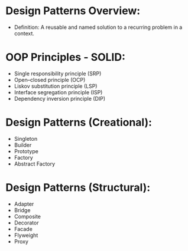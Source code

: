 # Design Patterns Overview:
- Definition: A reusable and named solution to a recurring problem in a context.

# OOP Principles - SOLID:
- Single responsibility principle (SRP)
- Open–closed principle (OCP)
- Liskov substitution principle (LSP)
- Interface segregation principle (ISP)
- Dependency inversion principle (DIP)

# Design Patterns (Creational):
- Singleton
- Builder
- Prototype
- Factory
- Abstract Factory

# Design Patterns (Structural):
- Adapter
- Bridge
- Composite
- Decorator
- Facade
- Flyweight
- Proxy
